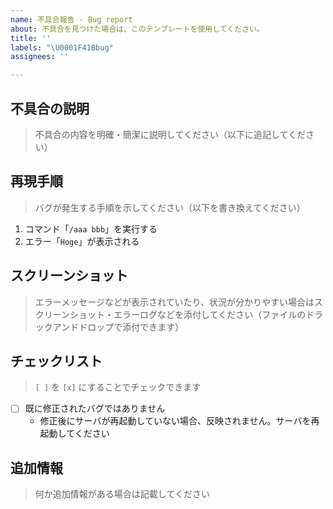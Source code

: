 ```yaml
---
name: 不具合報告 - Bug report
about: 不具合を見つけた場合は、このテンプレートを使用してください。
title: ''
labels: "\U0001F41Bbug"
assignees: ''

---
```


## 不具合の説明

> 不具合の内容を明確・簡潔に説明してください（以下に追記してください）



## 再現手順

> バグが発生する手順を示してください（以下を書き換えてください）

1. コマンド「`/aaa bbb`」を実行する
2. エラー「`Hoge`」が表示される

## スクリーンショット

> エラーメッセージなどが表示されていたり、状況が分かりやすい場合はスクリーンショット・エラーログなどを添付してください（ファイルのドラックアンドドロップで添付できます）



## チェックリスト

> `[ ]` を `[x]` にすることでチェックできます

- [ ] 既に修正されたバグではありません
  - 修正後にサーバが再起動していない場合、反映されません。サーバを再起動してください

## 追加情報

> 何か追加情報がある場合は記載してください
